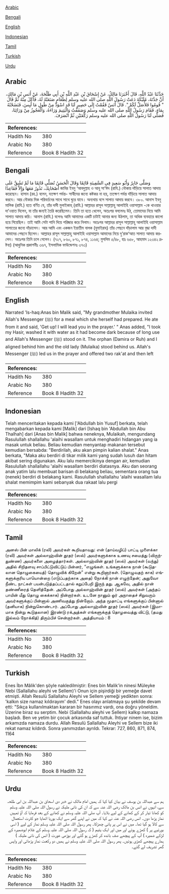 [Arabic](#arabic)

[Bengali](#bengali)

[English](#english)

[Indonesian](#indonesian)

[Tamil](#tamil)

[Turkish](#turkish)

[Urdu](#urdu)

## Arabic


<div dir="rtl" lang="ar" style={{fontSize:'larger',backgroundColor:'#f8f9fa',padding:20}}>
حَدَّثَنَا عَبْدُ اللَّهِ، قَالَ أَخْبَرَنَا مَالِكٌ، عَنْ إِسْحَاقَ بْنِ عَبْدِ اللَّهِ بْنِ أَبِي طَلْحَةَ، عَنْ أَنَسِ بْنِ مَالِكٍ، أَنَّ جَدَّتَهُ، مُلَيْكَةَ دَعَتْ رَسُولَ اللَّهِ صلى الله عليه وسلم لِطَعَامٍ صَنَعَتْهُ لَهُ، فَأَكَلَ مِنْهُ ثُمَّ قَالَ ‏ "‏ قُومُوا فَلأُصَلِّ لَكُمْ ‏"‏‏.‏ قَالَ أَنَسٌ فَقُمْتُ إِلَى حَصِيرٍ لَنَا قَدِ اسْوَدَّ مِنْ طُولِ مَا لُبِسَ، فَنَضَحْتُهُ بِمَاءٍ، فَقَامَ رَسُولُ اللَّهِ صلى الله عليه وسلم وَصَفَفْتُ وَالْيَتِيمَ وَرَاءَهُ، وَالْعَجُوزُ مِنْ وَرَائِنَا، فَصَلَّى لَنَا رَسُولُ اللَّهِ صلى الله عليه وسلم رَكْعَتَيْنِ ثُمَّ انْصَرَفَ‏.‏
</div>
<div style={{backgroundColor:'#f8f9fa',padding:20, marginBottom: 10}}><table> <thead> <tr> <th>References:</th> <th></th> </tr> </thead> <tbody><tr><td>Hadith No</td><td>380</td></tr><tr><td>Arabic No</td><td>380</td></tr><tr><td>Reference</td><td>Book 8 Hadith 32</td></tr></tbody></table></div>

## Bengali


<div dir="ltr" lang="bn" style={{fontSize:'larger',backgroundColor:'#f8f9fa',padding:20}}>
وَصَلَّى جَابِرٌ وَأَبُو سَعِيدٍ فِي السَّفِينَةِ قَائِمًا وَقَالَ الْحَسَنُ تُصَلِّي قَائِمًا مَا لَمْ تَشُقَّ عَلَى أَصْحَابِكَ، تَدُورُ مَعَهَا وَإِلاَّ فَقَاعِدًا জাবির ইবনু ‘আবদুল্লাহ ও আবূ সা‘ঈদ (রাযি.) নৌকায় দাঁড়িয়ে সালাত আদায় করেছেন। হাসান (রহ.) বলেন, যতক্ষণ পর্যন্ত- সাথীদের জন্যে কষ্টকর না হয়, ততক্ষণ পর্যন্ত দাঁড়িয়ে সালাত আদায় করবে। আর নৌকার দিক পরিবর্তনের সাথে সাথে ঘুরে যাবে। অন্যথায় বসে সালাত আদায় করবে। ৩৮০. আনাস ইবনু মালিক (রাযি.) হতে বর্ণিত যে, তাঁর দাদী মুলাইকাহ্ (রাযি.) আল্লাহর রাসূল সাল্লাল্লাহু আলাইহি ওয়াসাল্লাম -কে খাওয়ার দা’ওয়াত দিলেন, যা তাঁর জন্যই তৈরি করেছিলেন। তিনি তা হতে খেলেন, অতঃপর বললেনঃ উঠ, তোমাদের নিয়ে আমি সালাত আদায় করি। আনাস (রাযি.) বলেনঃ আমি আমাদের একটি চাটাই আনার জন্য উঠলাম, তা অধিক ব্যবহারে কালো হয়ে গিয়েছিল। তাই আমি সেটা পানি দিয়ে পরিষ্কার করে নিলাম। অতঃপর আল্লাহর রাসূল সাল্লাল্লাহু আলাইহি ওয়াসাল্লাম সালাতের জন্যে দাঁড়ালেন। আর আমি এবং একজন ইয়াতীম বালক (যুমাইরাহ) তাঁর পেছনে দাঁড়ালাম আর বৃদ্ধা দাদী আমাদের পেছনে ছিলেন। আল্লাহর রাসূল সাল্লাল্লাহু আলাইহি ওয়াসাল্লাম আমাদের নিয়ে দু’রাক‘আত সালাত আদায় করলেন। অতঃপর তিনি চলে গেলেন। (৭২৭, ৮৬০, ৮৭১, ৮৭৪, ১১৬৪; মুসলিম ৫/৪৮, হাঃ ৬৫৮, আহমাদ ১২৩৪২ দ্রষ্টব্য) (আধুনিক প্রকাশনীঃ ৩৬৭, ইসলামিক ফাউন্ডেশনঃ ৩৭৩)
</div>
<div style={{backgroundColor:'#f8f9fa',padding:20, marginBottom: 10}}><table> <thead> <tr> <th>References:</th> <th></th> </tr> </thead> <tbody><tr><td>Hadith No</td><td>380</td></tr><tr><td>Arabic No</td><td>380</td></tr><tr><td>Reference</td><td>Book 8 Hadith 32</td></tr></tbody></table></div>

## English


<div dir="ltr" lang="en" style={{fontSize:'larger',backgroundColor:'#f8f9fa',padding:20}}>
Narrated 'Is-haq:Anas bin Malik said, "My grandmother Mulaika invited Allah's Messenger (ﷺ) for a meal which she herself had prepared. He ate from it and said, 'Get up! I will lead you in the prayer.' " Anas added, "I took my Hasir, washed it with water as it had become dark because of long use and Allah's Messenger (ﷺ) stood on it. The orphan (Damira or Ruh) and I aligned behind him and the old lady (Mulaika) stood behind us. Allah's Messenger (ﷺ) led us in the prayer and offered two rak'at and then left
</div>
<div style={{backgroundColor:'#f8f9fa',padding:20, marginBottom: 10}}><table> <thead> <tr> <th>References:</th> <th></th> </tr> </thead> <tbody><tr><td>Hadith No</td><td>380</td></tr><tr><td>Arabic No</td><td>380</td></tr><tr><td>Reference</td><td>Book 8 Hadith 32</td></tr></tbody></table></div>

## Indonesian


<div dir="ltr" lang="id" style={{fontSize:'larger',backgroundColor:'#f8f9fa',padding:20}}>
Telah menceritakan kepada kami ['Abdullah bin Yusuf] berkata, telah mengabarkan kepada kami [Malik] dari [Ishaq bin 'Abdullah bin Abu Thalhah] dari [Anas bin Malik] bahwa neneknya, Mulaikah, mengundang Rasulullah shallallahu 'alaihi wasallam untuk menghadiri hidangan yang ia masak untuk beliau. Beliau kemudian menyantap makanan tersebut kemudian bersabda: "Berdirilah, aku akan pimpin kalian shalat." Anas berkata, "Maka aku berdiri di tikar milik kami yang sudah lusuh dan hitam akibat sering digunakan. Aku lalu memercikinya dengan air, kemudian Rasulullah shallallahu 'alaihi wasallam berdiri diatasnya. Aku dan seorang anak yatim lalu membuat barisan di belakang beliau, sementara orang tua (nenek) berdiri di belakang kami. Rasulullah shallallahu 'alaihi wasallam lalu shalat memimpim kami sebanyak dua rakaat lalu pergi
</div>
<div style={{backgroundColor:'#f8f9fa',padding:20, marginBottom: 10}}><table> <thead> <tr> <th>References:</th> <th></th> </tr> </thead> <tbody><tr><td>Hadith No</td><td>380</td></tr><tr><td>Arabic No</td><td>380</td></tr><tr><td>Reference</td><td>Book 8 Hadith 32</td></tr></tbody></table></div>

## Tamil


<div dir="ltr" lang="ta" style={{fontSize:'larger',backgroundColor:'#f8f9fa',padding:20}}>
அனஸ் பின் மாலிக் (ரலி) அவர்கள் கூறியதாவது: என் (தாய்வழிப்) பாட்டி முளைக்கா (ரலி) அவர்கள் அல்லாஹ்வின் தூதர் (ஸல்) அவர்களுக்காக உணவு சமைத்து (விருந்துண்ண) அவர்களை அழைத்தார்கள். அல்லாஹ்வின் தூதர் (ஸல்) அவர்கள் (வந்து) அதில் சிறிதளவு சாப்பிட்டுவிட்டுப் பின்னர், “எழுங்கள். உங்களுக்காக நான் (கூடுதலான தொழுகையைத்) தொழுவிக் கிறேன்” என்று கூறினார்கள். (தொழுவதற் காக) எங்களுக்குரிய பாயொன்றை (எடுப்பதற்காக அதை) நோக்கி நான் எழுந்தேன்; அதுவோ நீண்ட நாட்கள் பயன்படுத்தப்பட்டதால் கறுப்பேறி இருந் தது. ஆகவே, அதில் நான் தண்ணீரைத் தெளித்தேன். அப்போது அல்லாஹ்வின் தூதர் (ஸல்) அவர்கள் (அந்தப் பாயின் மீது தொழு கைக்காக) நின்றார்கள். உடனே நானும் ஓர் அநாதைச் சிறுவரும் அவர்களுக்குப் பின்னால் அணிவகுத்து நின்றோம். அந்த மூதாட்டி எங்களுக்குப் பின்னால் (தனியாக) நின்றுகொண்டார். அப்போது அல்லாஹ்வின் தூதர் (ஸல்) அவர்கள் (இமாமாக நின்று கூடுதலான) இரண்டு ரக்அத்கள் எங்களுக்குத் தொழவைத்து விட்டு, (தமது இல்லம் நோக்கித்) திரும்பிச் சென்றார்கள். அத்தியாயம் : 8
</div>
<div style={{backgroundColor:'#f8f9fa',padding:20, marginBottom: 10}}><table> <thead> <tr> <th>References:</th> <th></th> </tr> </thead> <tbody><tr><td>Hadith No</td><td>380</td></tr><tr><td>Arabic No</td><td>380</td></tr><tr><td>Reference</td><td>Book 8 Hadith 32</td></tr></tbody></table></div>

## Turkish


<div dir="ltr" lang="tr" style={{fontSize:'larger',backgroundColor:'#f8f9fa',padding:20}}>
Enes İbn Mâlik'den şöyle nakledilmiştir: Enes bin Malik'in ninesi Müleyke Nebi (Sallallahu aleyhi ve Sellem)'i Onun için pişirdiği bir yemeğe davet etmişti. Allah Resulü Sallallahu Aleyhi ve Sellem yemeği yedikten sonra: 'kalkın size namaz kıldırayım' dedi." Enes olayı anlatmaya şu şekilde devam etti: "Sıkça kullanılmaktan kararan bir hasırımız vardı, ona doğru yöneldim. Üzerine biraz su serptim. Nebi (Sallallahu aleyhi ve Sellem) kalkıp namaza başladı. Ben ve yetim bir çocuk arkasında saf tuttuk. İhtiyar ninem ise, bizim arkamızda namaza durdu. Allah Resulü Sallallahu Aleyhi ve Sellem bize iki rekat namaz kıldırdı. Sonra yanımızdan ayrıldı. Tekrar: 727, 860, 871, 874, 1164
</div>
<div style={{backgroundColor:'#f8f9fa',padding:20, marginBottom: 10}}><table> <thead> <tr> <th>References:</th> <th></th> </tr> </thead> <tbody><tr><td>Hadith No</td><td>380</td></tr><tr><td>Arabic No</td><td>380</td></tr><tr><td>Reference</td><td>Book 8 Hadith 32</td></tr></tbody></table></div>

## Urdu


<div dir="rtl" lang="ur" style={{fontSize:'larger',backgroundColor:'#f8f9fa',padding:20}}>
ہم سے عبداللہ بن یوسف نے بیان کیا کہا کہ ہمیں امام مالک نے خبر دی اسحاق بن عبداللہ بن ابی طلحہ سے، انہوں نے انس بن مالک رضی اللہ عنہ سے کہ ان کی نانی ملیکہ نے رسول اللہ صلی اللہ علیہ وسلم کو کھانا تیار کر کے کھانے کے لیے بلایا۔ آپ صلی اللہ علیہ وسلم نے کھانے کے بعد فرمایا کہ آؤ تمہیں نماز پڑھا دوں۔ انس رضی اللہ عنہ نے کہا کہ میں نے اپنے گھر سے ایک بوریا اٹھایا جو کثرت استعمال سے کالا ہو گیا تھا۔ میں نے اس پر پانی چھڑکا۔ پھر رسول اللہ صلی اللہ علیہ وسلم نماز کے لیے ( اسی بورئیے پر ) کھڑے ہوئے اور میں اور ایک یتیم ( کہ رسول اللہ صلی اللہ علیہ وسلم کے غلام ابوضمیرہ کے لڑکے ضمیرہ ) آپ کے پیچھے صف باندھ کر کھڑے ہو گئے اور بوڑھی عورت ( انس کی نانی ملیکہ ) ہمارے پیچھے کھڑی ہوئیں۔ پھر رسول اللہ صلی اللہ علیہ وسلم نے ہمیں دو رکعت نماز پڑھائی اور واپس گھر تشریف لے گئے۔
</div>
<div style={{backgroundColor:'#f8f9fa',padding:20, marginBottom: 10}}><table> <thead> <tr> <th>References:</th> <th></th> </tr> </thead> <tbody><tr><td>Hadith No</td><td>380</td></tr><tr><td>Arabic No</td><td>380</td></tr><tr><td>Reference</td><td>Book 8 Hadith 32</td></tr></tbody></table></div>